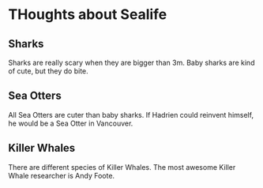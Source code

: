 # THoughts about Sealife

## Sharks

Sharks are really scary when they are bigger than 3m.
Baby sharks are kind of cute, but they do bite.

## Sea Otters

All Sea Otters are cuter than baby sharks.
If Hadrien could reinvent himself, he would be a Sea Otter in Vancouver.

## Killer Whales

There are different species of Killer Whales.
The most awesome Killer Whale researcher is Andy Foote.


